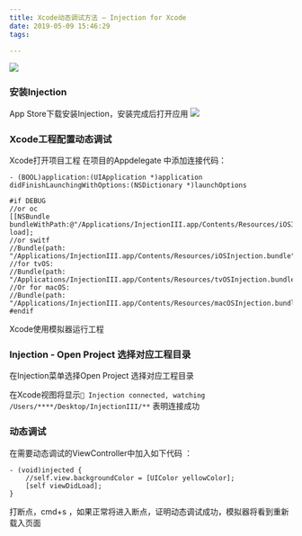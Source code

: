 ```yaml
---
title: Xcode动态调试方法 — Injection for Xcode
date: 2019-05-09 15:46:29
tags:

---
```


![](https://static001.geekbang.org/resource/image/a2/13/a239763b1a5c7226e5ee8d7481285a13.gif)

<!-- more -->

### 安装Injection
App Store下载安装Injection，安装完成后打开应用
![](https://dev.tencent.com/u/jindouyun_wk/p/MarkdownImages/git/raw/master/E6979875-556C-4BBA-AE09-4C4A4ECCAD2B.png)

### Xcode工程配置动态调试
Xcode打开项目工程
在项目的Appdelegate 中添加连接代码：

`- (BOOL)application:(UIApplication *)application didFinishLaunchingWithOptions:(NSDictionary *)launchOptions` 

```
#if DEBUG
//or oc
[[NSBundle bundleWithPath:@"/Applications/InjectionIII.app/Contents/Resources/iOSInjection.bundle"] load];
//or switf
//Bundle(path: "/Applications/InjectionIII.app/Contents/Resources/iOSInjection.bundle")?.load()
//for tvOS:
//Bundle(path: "/Applications/InjectionIII.app/Contents/Resources/tvOSInjection.bundle")?.load()
//Or for macOS:
//Bundle(path: "/Applications/InjectionIII.app/Contents/Resources/macOSInjection.bundle")?.load()
#endif
```
Xcode使用模拟器运行工程

### Injection -  Open Project 选择对应工程目录
在Injection菜单选择Open Project 选择对应工程目录

在Xcode视图将显示`💉 Injection connected, watching /Users/****/Desktop/InjectionIII/**` 表明连接成功

### 动态调试

在需要动态调试的ViewController中加入如下代码 ：

```
- (void)injected {
    //self.view.backgroundColor = [UIColor yellowColor];
    [self viewDidLoad];
}
```
打断点，cmd+s ，如果正常将进入断点，证明动态调试成功，模拟器将看到重新载入页面

